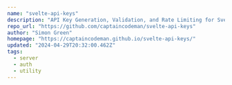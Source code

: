 ```yaml
---
name: "svelte-api-keys"
description: "API Key Generation, Validation, and Rate Limiting for SvelteKit"
repo_url: "https://github.com/captaincodeman/svelte-api-keys"
author: "Simon Green"
homepage: "https://captaincodeman.github.io/svelte-api-keys/"
updated: "2024-04-29T20:32:00.462Z"
tags: 
  - server
  - auth
  - utility
---
```

